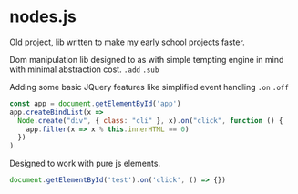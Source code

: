 # nodes.js
Old project, lib written to make my early school projects faster.  

Dom manipulation lib designed to as with simple tempting engine in mind with minimal abstraction cost.
`.add` `.sub`
  
Adding some basic JQuery features like simplified event handling `.on` `.off`

```javascript
const app = document.getElementById('app')
app.createBindList(x =>
  Node.create("div", { class: "cli" }, x).on("click", function () {
    app.filter(x => x % this.innerHTML == 0)
  })
)
```

Designed to work with pure js elements.

```javascript
document.getElementById('test').on('click', () => {})
```